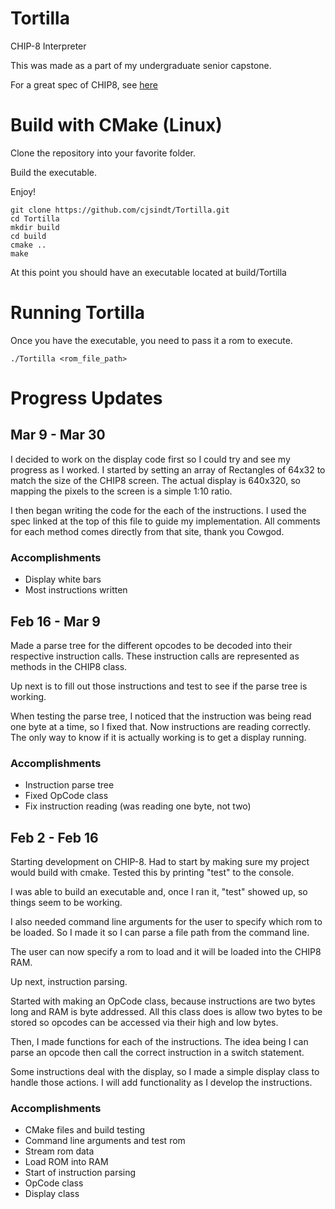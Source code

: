 # Tortilla
CHIP-8 Interpreter

This was made as a part of my undergraduate senior capstone.

For a great spec of CHIP8, see [here](http://devernay.free.fr/hacks/chip8/C8TECH10.HTM)

# Build with CMake (Linux)

Clone the repository into your favorite folder.

Build the executable.

Enjoy!

```
git clone https://github.com/cjsindt/Tortilla.git
cd Tortilla
mkdir build
cd build
cmake ..
make
```

At this point you should have an executable located at build/Tortilla

# Running Tortilla

Once you have the executable, you need to pass it a rom to execute.

```
./Tortilla <rom_file_path>
```

# Progress Updates

## Mar 9 - Mar 30

I decided to work on the display code first so I could try and see my progress as I worked. I started by setting an array of Rectangles of 64x32 to match the size of the CHIP8 screen. The actual display is 640x320, so mapping the pixels to the screen is a simple 1:10 ratio.

I then began writing the code for the each of the instructions. I used the spec linked at the top of this file to guide my implementation. All comments for each method comes directly from that site, thank you Cowgod.

### Accomplishments

- Display white bars
- Most instructions written

## Feb 16 - Mar 9

Made a parse tree for the different opcodes to be decoded into their respective instruction calls. These instruction calls are represented as methods in the CHIP8 class.

Up next is to fill out those instructions and test to see if the parse tree is working.

When testing the parse tree, I noticed that the instruction was being read one byte at a time, so I fixed that. Now instructions are reading correctly. The only way to know if it is actually working is to get a display running.

### Accomplishments

- Instruction parse tree
- Fixed OpCode class
- Fix instruction reading (was reading one byte, not two)

## Feb 2 - Feb 16

Starting development on CHIP-8. Had to start by making sure my project would build with cmake. Tested this by printing "test" to the console.

I was able to build an executable and, once I ran it, "test" showed up, so things seem to be working.

I also needed command line arguments for the user to specify which rom to be loaded.
So I made it so I can parse a file path from the command line.

The user can now specify a rom to load and it will be loaded into the CHIP8 RAM.

Up next, instruction parsing.

Started with making an OpCode class, because instructions are two bytes long and RAM is byte addressed.
All this class does is allow two bytes to be stored so opcodes can be accessed via their high and low bytes.

Then, I made functions for each of the instructions. The idea being I can parse an opcode then call the correct instruction in a switch statement.

Some instructions deal with the display, so I made a simple display class to handle those actions. I will add functionality as I develop the instructions.

### Accomplishments

- CMake files and build testing
- Command line arguments and test rom
- Stream rom data
- Load ROM into RAM
- Start of instruction parsing
- OpCode class
- Display class

